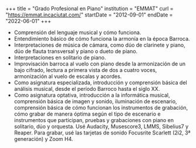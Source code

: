 +++
title = "Grado Profesional en Piano"
institution = "EMMAT"
curl = "https://emmat.incaciutat.com/"
startDate = "2012-09-01"
endDate = "2022-06-01"
+++
* Comprensión del lenguaje musical y cómo funciona.
* Entendimiento básico de cómo funciona la armonía en la época Barroca.
* Interpretaciones de música de cámara, como dúo de clarinete y piano, dúo de flauta transversal y piano o dueto de piano.
* Interpretaciones en solitario de piano.
* Improvisación barroca al vuelo con piano desde la armonización de un bajo cifrado, lectura a primera vista de dos a cuatro voces, armonización al vuelo de escalas y acordes.
* Como asignatura especializada, introducción y comprensión básica del análisis musical, desde el período Barroco hasta el siglo XX.
* Como asignatura optativa, introducción a la informática musical, comprensión básica de imagen y sonido, iluminación de escenario, comprensión básica de cómo funcionan los instrumentos de grabación, cómo grabar de manera óptima según el tipo de escenario e instrumentos que participan, pruebas y grabaciones con piano en solitario, dúo y orquesta. Usé Audacity, Musescore3, LMMS, Sibelius7 y Reaper. Para grabar, usé las tarjetas de sonido Focusrite Scarlett (2i2, 3ª generación) y Zoom H4.